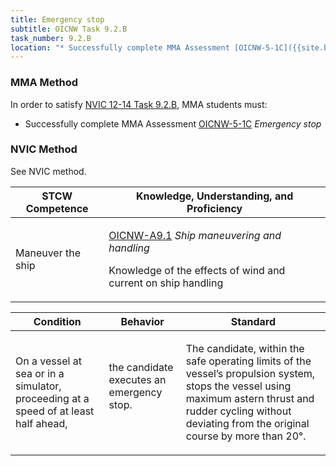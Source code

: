 ```yaml
---
title: Emergency stop
subtitle: OICNW Task 9.2.B 
task_number: 9.2.B
location: "* Successfully complete MMA Assessment [OICNW-5-1C]({{site.baseurl}}/assessments/Deck/OICNW-5-1C) *Emergency stop*" 
---
```



### MMA Method

In order to satisfy  [NVIC 12-14  Task  9.2.B]({{site.baseurl}}/assets/images/nvic-12-14.pdf), MMA students must:

* Successfully complete MMA Assessment [OICNW-5-1C]({{site.baseurl}}/assessments/Deck/OICNW-5-1C) *Emergency stop*


### NVIC Method

<a onclick="togglevisibility('nvic_methods')" >See NVIC method.</a>

<div id='nvic_methods' class='hide'>

<table>
<thead>
<tr>
<th class='forty'> STCW Competence </th>
<th class='sixty'> Knowledge, Understanding, and Proficiency </th>
</tr>
</thead>




<tbody>
<tr><td markdown='1'>

Maneuver the ship

</td><td markdown='1'>

[OICNW-A9.1](../../tables/21.html#OICNW-A9.1) *Ship maneuvering and handling*

Knowledge of the effects of wind and current on ship handling

</td></tr>


</tbody>
</table>


<table>
<thead>
<tr><th class='twenty'>  Condition </th><th class='twenty'> Behavior </th><th  class='sixty'>Standard </th></tr>
</thead>
<tbody >



<tr><td markdown='1'>

On a vessel at sea or in a simulator, proceeding at a speed of at least half ahead,

</td><td markdown='1'>

the candidate executes an emergency stop.

<br>

<div class="tooltip">
<span class="tooltiptext">
</span>
</div>


</td><td markdown='1'>

The candidate, within the safe operating limits of the vessel’s propulsion system, stops the vessel using maximum astern thrust and rudder cycling without deviating from the original course by more than 20°.

</td></tr>
</tbody>
</table>
</div>
